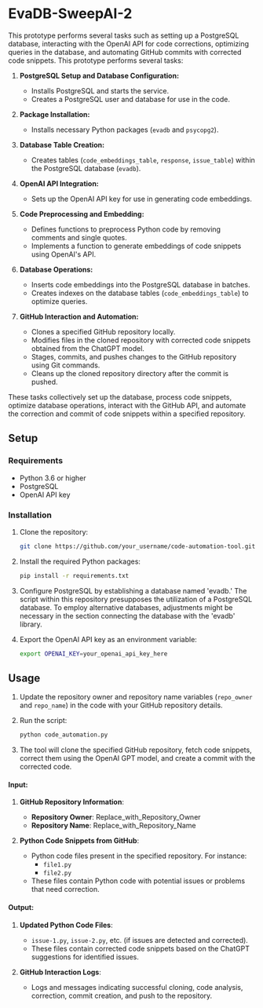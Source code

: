# EvaDB-SweepAI-2

This prototype performs several tasks such as setting up a PostgreSQL database, interacting with the OpenAI API for code corrections, optimizing queries in the database, and automating GitHub commits with corrected code snippets. 
This prototype performs several tasks:

1. **PostgreSQL Setup and Database Configuration:**
   - Installs PostgreSQL and starts the service.
   - Creates a PostgreSQL user and database for use in the code.

2. **Package Installation:**
   - Installs necessary Python packages (`evadb` and `psycopg2`).

3. **Database Table Creation:**
   - Creates tables (`code_embeddings_table`, `response`, `issue_table`) within the PostgreSQL database (`evadb`).

4. **OpenAI API Integration:**
   - Sets up the OpenAI API key for use in generating code embeddings.

5. **Code Preprocessing and Embedding:**
   - Defines functions to preprocess Python code by removing comments and single quotes.
   - Implements a function to generate embeddings of code snippets using OpenAI's API.

6. **Database Operations:**
   - Inserts code embeddings into the PostgreSQL database in batches.
   - Creates indexes on the database tables (`code_embeddings_table`) to optimize queries.

7. **GitHub Interaction and Automation:**
   - Clones a specified GitHub repository locally.
   - Modifies files in the cloned repository with corrected code snippets obtained from the ChatGPT model.
   - Stages, commits, and pushes changes to the GitHub repository using Git commands.
   - Cleans up the cloned repository directory after the commit is pushed.

These tasks collectively set up the database, process code snippets, optimize database operations, interact with the GitHub API, and automate the correction and commit of code snippets within a specified repository.

## Setup

### Requirements

- Python 3.6 or higher
- PostgreSQL
- OpenAI API key

### Installation

1. Clone the repository:

    ```bash
    git clone https://github.com/your_username/code-automation-tool.git
    ```

2. Install the required Python packages:

    ```bash
    pip install -r requirements.txt
    ```

3. Configure PostgreSQL by establishing a database named 'evadb.' The script within this repository presupposes the utilization of a PostgreSQL database. To employ alternative databases, adjustments might be necessary in the section connecting the database with the 'evadb' library.

 4. Export the OpenAI API key as an environment variable:

    ```bash
    export OPENAI_KEY=your_openai_api_key_here
    ```

## Usage

1. Update the repository owner and repository name variables (`repo_owner` and `repo_name`) in the code with your GitHub repository details.

2. Run the script:

    ```bash
    python code_automation.py
    ```

3. The tool will clone the specified GitHub repository, fetch code snippets, correct them using the OpenAI GPT model, and create a commit with the corrected code.



#### Input:

1. **GitHub Repository Information**:
   - **Repository Owner**: Replace_with_Repository_Owner
   - **Repository Name**: Replace_with_Repository_Name

2. **Python Code Snippets from GitHub**:
   - Python code files present in the specified repository. For instance:
     - `file1.py`
     - `file2.py`
   - These files contain Python code with potential issues or problems that need correction.




#### Output:

1. **Updated Python Code Files**:
   - `issue-1.py`, `issue-2.py`, etc. (if issues are detected and corrected).
   - These files contain corrected code snippets based on the ChatGPT suggestions for identified issues.

2. **GitHub Interaction Logs**:
   - Logs and messages indicating successful cloning, code analysis, correction, commit creation, and push to the repository.

